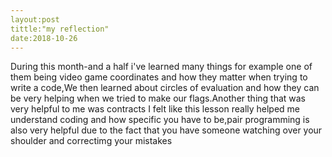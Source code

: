 ```yaml
---
layout:post
tittle:"my reflection"
date:2018-10-26
---
```

During this month-and a half i've learned many things for example one of them being video game coordinates and how they matter when trying to write a code,We then learned about circles of evaluation and how they can be very helping when we tried to make our flags.Another thing that was very helpful to me was contracts I felt like this lesson really helped me understand coding and how specific you have to be,pair programming is also very helpful due to the fact that you have someone watching over your shoulder and correctimg your mistakes
